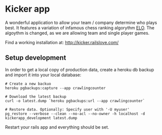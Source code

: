 Kicker app
==========

A wonderful application to allow your team / company determine who plays best.
It features a variation of infamous chess ranking algorythm
[ELO](http://en.wikipedia.org/wiki/Elo_rating_system). The algoythm is changed,
as we are allowing team and single player games.

Find a working installation at: http://kicker.railslove.com/


Setup development
-----------------

In order to get a local copy of production data, create a heroku db backup and
import it into your local database:

    # Create a new backuo
    heroku pgbackups:capture --app crawlingcounter

    # Download the latest backup
    curl -o latest.dump `heroku pgbackups:url --app crawlingcounter`

    # Restore data. Optionally: Specify user with '-U myuser'
    pg_restore --verbose --clean --no-acl --no-owner -h localhost -d kickerapp_development latest.dump

Restart your rails app and everything should be set.

